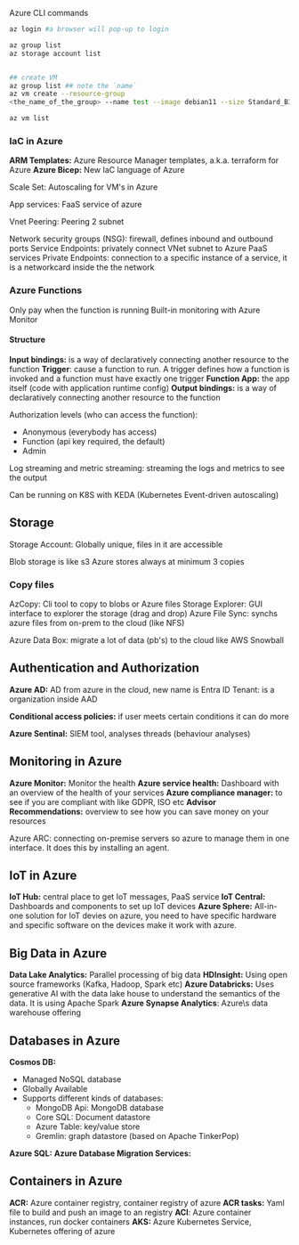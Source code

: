 
Azure CLI commands

```bash
az login #a browser will pop-up to login

az group list
az storage account list


## create VM
az group list ## note the `name`
az vm create --resource-group
<the_name_of_the_group> --name test --image debian11 --size Standard_B1ms --admin-username azureuser --generate-ssh-keys --public-ip-sku Standard

az vm list
```

### IaC in Azure
**ARM Templates:** Azure Resource Manager templates, a.k.a. terraform for Azure
**Azure Bicep:** New IaC language of Azure


Scale Set: Autoscaling for VM's in Azure

App services: FaaS service of azure

Vnet Peering: Peering 2 subnet

Network security groups (NSG): firewall, defines inbound and outbound ports
Service Endpoints: privately connect VNet subnet to Azure PaaS services
Private Endpoints: connection to a specific instance of a service, it is a networkcard inside the the network
### **Azure Functions**

Only pay when the function is running
Built-in monitoring with Azure Monitor
#### Structure
**Input bindings:** is a way of declaratively connecting another resource to the function
**Trigger**: cause a function to run. A trigger defines how a function is invoked and a function must have exactly one trigger
**Function App:** the app itself (code with application runtime config)
**Output bindings:** is a way of declaratively connecting another resource to the function

Authorization levels (who can access the function):
- Anonymous (everybody has access)
- Function (api key required, the default)
- Admin

Log streaming and metric streaming: streaming the logs and metrics to see the output

Can be running on K8S with KEDA (Kubernetes Event-driven autoscaling)
## Storage

Storage Account: Globally unique, files in it are accessible

Blob storage is like s3
Azure stores always at minimum 3 copies

### Copy files
AzCopy: Cli tool to copy to blobs or Azure files
Storage Explorer: GUI interface to explorer the storage (drag and drop)
Azure File Sync: synchs azure files from on-prem to the cloud (like NFS)

Azure Data Box: migrate a lot of data (pb's) to the cloud like AWS Snowball



## Authentication and Authorization

**Azure AD:** AD from azure in the cloud, new name is Entra ID
Tenant: is a organization inside AAD

**Conditional access policies:** if user meets certain conditions it can do more

**Azure Sentinal:** SIEM tool, analyses threads (behaviour analyses)


## Monitoring in Azure
**Azure Monitor:** Monitor the health
**Azure service health:** Dashboard with an overview of the health of your services
**Azure compliance manager:** to see if you are compliant with like GDPR, ISO etc
**Advisor Recommendations:** overview to see how you can save money on your resources


Azure ARC: connecting on-premise servers so azure to manage them in one interface. It does this by installing an agent.

## IoT in Azure
**IoT Hub:** central place to get IoT messages, PaaS service
**IoT Central:** Dashboards and components to set up IoT devices
**Azure Sphere:** All-in-one solution for IoT devies on azure, you need to have specific hardware and specific software on the devices make it work with azure.


## Big Data  in Azure
**Data Lake Analytics:** Parallel processing of big data
**HDInsight:** Using open source frameworks (Kafka, Hadoop, Spark etc)
**Azure Databricks:** Uses generative AI with the data lake house to understand the semantics of the data. It is using Apache Spark
**Azure Synapse Analytics**: Azure\s data warehouse offering


## Databases in Azure
**Cosmos DB:**
- Managed NoSQL database
- Globally Available
- Supports different kinds of databases:
	- MongoDB Api: MongoDB database
	- Core SQL: Document datastore
	- Azure Table: key/value store
	- Gremlin: graph datastore (based on Apache TinkerPop)

**Azure SQL:**
**Azure Database Migration Services:**


## Containers in Azure
**ACR:** Azure container registry, container registry of azure
**ACR tasks:** Yaml file to build and push an image to an registry
**ACI**: Azure container instances, run docker containers
**AKS:** Azure Kubernetes Service, Kubernetes offering of azure
